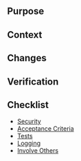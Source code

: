 <!--

 Just fill in only the relevant sections unless you are linking to trello/jira

-->

## Purpose
<!--
What is the objective of the Pull Request?
-->

## Context
<!--
Why are we making this change? 
Is there jira/trello, bugsnag or slack link you can put here?
If it was a bug, what caused it?
-->

## Changes
<!--
What were the changes you made? (Omit section if this is clear from the commits already.)
-->

## Verification
<!--
Any exceptions to testing norms?
Where should QA focus?
-->

## Checklist
- [Security](pull_request_checklist.md#security)
- [Acceptance Criteria](pull_request_checklist.md#acceptance%20criteria)
- [Tests](pull_request_checklist.md#tests)
- [Logging](pull_request_checklist.md#logging)
- [Involve Others](pull_request_checklist.md#involve%20others)